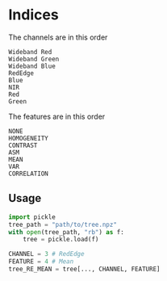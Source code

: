 # Indices
The channels are in this order
```
Wideband Red
Wideband Green
Wideband Blue
RedEdge
Blue
NIR
Red
Green
```

The features are in this order
```
NONE
HOMOGENEITY
CONTRAST
ASM
MEAN
VAR
CORRELATION
```

## Usage
```py
import pickle
tree_path = "path/to/tree.npz"
with open(tree_path, "rb") as f:
    tree = pickle.load(f)

CHANNEL = 3 # RedEdge
FEATURE = 4 # Mean
tree_RE_MEAN = tree[..., CHANNEL, FEATURE]
```